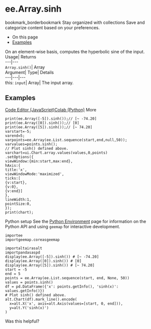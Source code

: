  
#  ee.Array.sinh
bookmark_borderbookmark Stay organized with collections  Save and categorize content based on your preferences.
  * On this page
  * [Examples](https://developers.google.com/earth-engine/apidocs/ee-array-sinh#examples)


On an element-wise basis, computes the hyperbolic sine of the input. 
Usage| Returns  
---|---  
`Array.sinh()`| Array  
Argument| Type| Details  
---|---|---  
this: `input`| Array| The input array.  
## Examples
[Code Editor (JavaScript)](https://developers.google.com/earth-engine/apidocs/ee-array-sinh#code-editor-javascript-sample)[Colab (Python)](https://developers.google.com/earth-engine/apidocs/ee-array-sinh#colab-python-sample) More
```
print(ee.Array([-5]).sinh());// [~ -74.20]
print(ee.Array([0]).sinh());// [0]
print(ee.Array([5]).sinh());// [~ 74.20]
varstart=-5;
varend=5;
varpoints=ee.Array(ee.List.sequence(start,end,null,50));
varvalues=points.sinh();
// Plot sinh() defined above.
varchart=ui.Chart.array.values(values,0,points)
.setOptions({
viewWindow:{min:start,max:end},
hAxis:{
title:'x',
viewWindowMode:'maximized',
ticks:[
{v:start},
{v:0},
{v:end}]
},
lineWidth:1,
pointSize:0,
});
print(chart);
```
Python setup
See the [ Python Environment](https://developers.google.com/earth-engine/guides/python_install) page for information on the Python API and using `geemap` for interactive development.
```
importee
importgeemap.coreasgeemap
```
```
importaltairasalt
importpandasaspd
display(ee.Array([-5]).sinh()) # [~ -74.20]
display(ee.Array([0]).sinh()) # [0]
display(ee.Array([5]).sinh()) # [~ 74.20]
start = -5
end = 5
points = ee.Array(ee.List.sequence(start, end, None, 50))
values = points.sinh()
df = pd.DataFrame({'x': points.getInfo(), 'sinh(x)': values.getInfo()})
# Plot sinh() defined above.
alt.Chart(df).mark_line().encode(
  x=alt.X('x', axis=alt.Axis(values=[start, 0, end])),
  y=alt.Y('sinh(x)')
)
```

Was this helpful?
